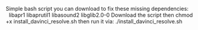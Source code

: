 Simple bash script you can download to fix these missing dependencies: 
  libapr1 libaprutil1 libasound2 libglib2.0-0
Download the script then 
chmod +x install_davinci_resolve.sh
then run it via: 
./install_davinci_resolve.sh
